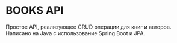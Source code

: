 # BOOKS API
Простое API, реализующее CRUD операции для книг и авторов.
Написано на Java с использование Spring Boot и JPA.